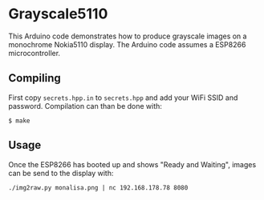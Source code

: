 Grayscale5110
=============

This Arduino code demonstrates how to produce grayscale images on a
monochrome Nokia5110 display. The Arduino code assumes a ESP8266
microcontroller.


Compiling
---------

First copy `secrets.hpp.in` to `secrets.hpp` and add your WiFi SSID
and password. Compilation can than be done with:

    $ make


Usage
-----

Once the ESP8266 has booted up and shows "Ready and Waiting", images
can be send to the display with:

    ./img2raw.py monalisa.png | nc 192.168.178.78 8080

